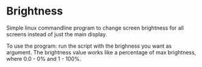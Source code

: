 # Brightness
Simple linux commandline program to change screen brightness for all screens instead of just the main display.

To use the program: run the script with the brighness you want as argument. The brightness value works like a percentage of max brightness, where 0.0 - 0% and 1 - 100%.
